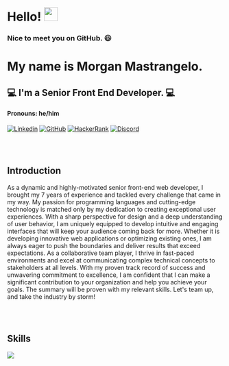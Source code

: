 # Hello! <img src="https://media.giphy.com/media/hvRJCLFzcasrR4ia7z/giphy.gif" width="32px" height="32px">

### Nice to meet you on GitHub. 😃
# My name is Morgan Mastrangelo.
## 💻 I'm a Senior Front End Developer. 💻
#### Pronouns: he/him 

[![Linkedin](https://img.shields.io/badge/-Linkedin-blue?style=flat-square&logo=Linkedin&logoColor=white)](https://www.linkedin.com/in/morgan-mastrangelo-171227277/)
[![GitHub](https://img.shields.io/badge/-GitHub-454545?style=flat-square&logo=GitHub&logoColor=white)](https://github.com/morgan-mastrangelo)
[![HackerRank](https://img.shields.io/badge/-Hackerrank-darkgreen?style=flat-square&logo=Hackerrank&logoColor=white)](https://www.hackerrank.com/mmastrangelo1120)
[![Discord](https://img.shields.io/badge/-Discord-red?style=flat-square&logo=Discord&logoColor=white)](https://discord.com/channels/1098706391377662076/1098706392099078145)

<br />
<br />

## Introduction
<p>
As a dynamic and highly-motivated senior front-end web developer, I brought my 7 years of experience and tackled every challenge that came in my way. My passion for programming languages and cutting-edge technology is matched only by my dedication to creating exceptional user experiences. With a sharp perspective for design and a deep understanding of user behavior, I am uniquely equipped to develop intuitive and engaging interfaces that will keep your audience coming back for more. Whether it is developing innovative web applications or optimizing existing ones, I am always eager to push the boundaries and deliver results that exceed expectations. As a collaborative team player, I thrive in fast-paced environments and excel at communicating complex technical concepts to stakeholders at all levels. With my proven track record of success and unwavering commitment to excellence, I am confident that I can make a significant contribution to your organization and help you achieve your goals. The summary will be proven with my relevant skills. Let's team up, and take the industry by storm!
</p>
<br />
<br />

## Skills

<img src="https://skillicons.dev/icons?i=react,nextjs,vue,vite,nuxtjs,angular,svelte,redux,jquery,gatsby,graphql,wordpress,aws,regex,flutter,remix,threejs,electron,webflow,nodejs,expressjs,nestjs,laravel,ruby,django,spring,flask,mysql,mongodb,postgres,sqlite,prisma,dotnet,azure,redis,apollo,c,cs,cpp,html,css,js,ts,py,php,java,swift,matlab,rust,go,kotlin,scala,perl,bootstrap,materialui,sass,svg,tailwind,windicss,ae,ps,figma,unity">